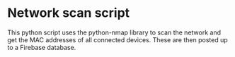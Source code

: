 # Network scan script

This python script uses the python-nmap library to scan the network and get the MAC addresses of all connected devices. These are then posted up to a Firebase database.

